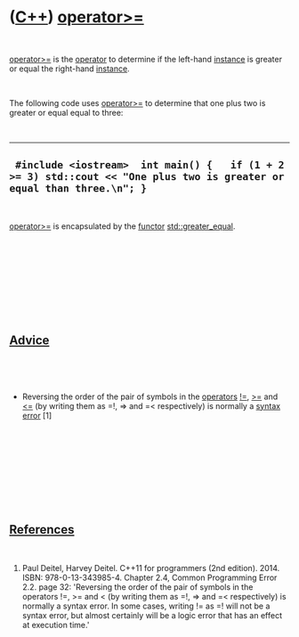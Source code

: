 



 

 

 

 

 

([C++](Cpp.md)) [operator&gt;=](CppOperatorGreaterEqual.md)
=============================================================

 

[operator&gt;=](CppOperatorGreaterEqual.md) is the
[operator](CppOperator.md) to determine if the left-hand
[instance](CppInstance.md) is greater or equal the right-hand
[instance](CppInstance.md).

 

The following code uses [operator&gt;=](CppOperatorGreaterEqual.md) to
determine that one plus two is greater or equal equal to three:

 

  -------------------------------------------------------------------------------------------------------------------------
  ` #include <iostream>  int main() {   if (1 + 2 >= 3) std::cout << "One plus two is greater or equal than three.\n"; }`
  -------------------------------------------------------------------------------------------------------------------------

 

[operator&gt;=](CppOperatorGreaterEqual.md) is encapsulated by the
[functor](CppFunctor.md) [std::greater\_equal](CppGreater_equal.md).

 

 

 

 

 

[Advice](CppAdvice.md)
-----------------------

 

 

-   Reversing the order of the pair of symbols in the
    [operators](CppOperator.md) [!=](CppOperatorNotEqual.md),
    [&gt;=](CppOperatorGreaterEqual.md) and
    [&lt;=](CppOperatorLessEqual.md) (by writing them as =!, =&gt; and
    =&lt; respectively) is normally a [syntax error](CppSyntaxError.md)
    \[1\]

 

 

 

 

 

[References](CppReferences.md)
-------------------------------

 

1.  Paul Deitel, Harvey Deitel. C++11 for programmers (2nd edition).
    2014. ISBN: 978-0-13-343985-4. Chapter 2.4, Common Programming
    Error 2.2. page 32: 'Reversing the order of the pair of symbols in
    the operators !=, &gt;= and &lt; (by writing them as =!, =&gt; and
    =&lt; respectively) is normally a syntax error. In some cases,
    writing != as =! will not be a syntax error, but almost certainly
    will be a logic error that has an effect at execution time.'

 

 

 

 

 





 



